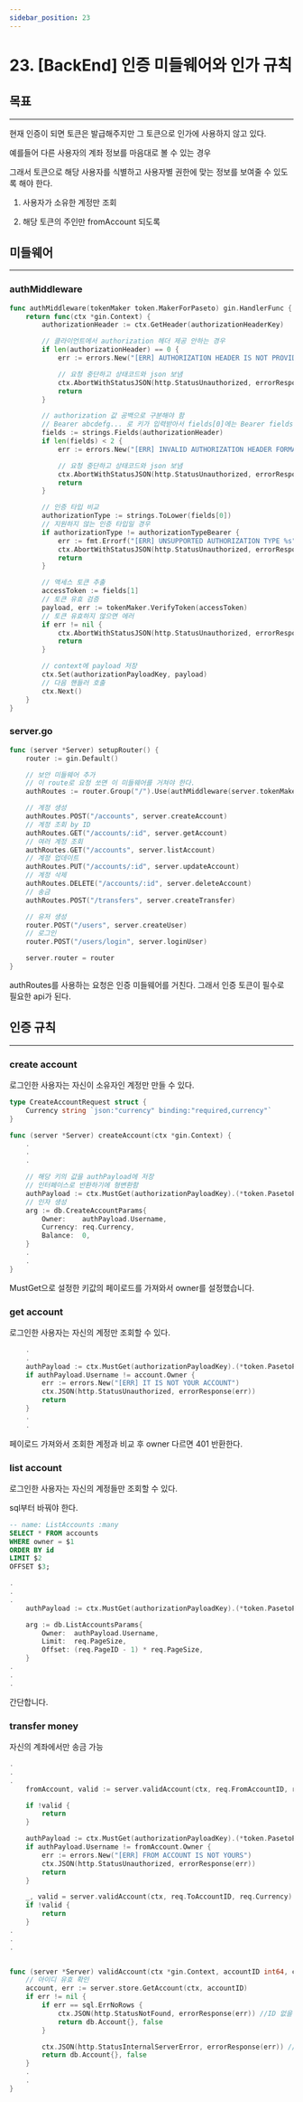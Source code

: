 ```yaml
---
sidebar_position: 23
---
```


# 23. [BackEnd] 인증 미들웨어와 인가 규칙

## 목표
---

현재 인증이 되면 토큰은 발급해주지만 그 토큰으로 인가에 사용하지 않고 있다.

예를들어 다른 사용자의 계좌 정보를 마음대로 볼 수 있는 경우

그래서 토큰으로 해당 사용자를 식별하고 사용자별 권한에 맞는 정보를 보여줄 수 있도록 해야 한다.


1. 사용자가 소유한 계정만 조회

2. 해당 토큰의 주인만 fromAccount 되도록


## 미들웨어
---

### authMiddleware

```go
func authMiddleware(tokenMaker token.MakerForPaseto) gin.HandlerFunc {
	return func(ctx *gin.Context) {
		authorizationHeader := ctx.GetHeader(authorizationHeaderKey)

		// 클라이언트에서 authorization 헤더 제공 안하는 경우
		if len(authorizationHeader) == 0 {
			err := errors.New("[ERR] AUTHORIZATION HEADER IS NOT PROVIDED")

			// 요청 중단하고 상태코드와 json 보냄
			ctx.AbortWithStatusJSON(http.StatusUnauthorized, errorResponse(err))
			return
		}

		// authorization 값 공백으로 구분해야 함
		// Bearer abcdefg... 로 키가 입력받아서 fields[0]에는 Bearer fields[1]에는 토큰값이 들어갈 것임.
		fields := strings.Fields(authorizationHeader)
		if len(fields) < 2 {
			err := errors.New("[ERR] INVALID AUTHORIZATION HEADER FORMAT")

			// 요청 중단하고 상태코드와 json 보냄
			ctx.AbortWithStatusJSON(http.StatusUnauthorized, errorResponse(err))
			return
		}

		// 인증 타입 비교
		authorizationType := strings.ToLower(fields[0])
		// 지원하지 않는 인증 타입일 경우
		if authorizationType != authorizationTypeBearer {
			err := fmt.Errorf("[ERR] UNSUPPORTED AUTHORIZATION TYPE %s", authorizationType)
			ctx.AbortWithStatusJSON(http.StatusUnauthorized, errorResponse(err))
			return
		}

		// 액세스 토큰 추출
		accessToken := fields[1]
		// 토큰 유효 검증
		payload, err := tokenMaker.VerifyToken(accessToken)
		// 토큰 유효하지 않으면 에러
		if err != nil {
			ctx.AbortWithStatusJSON(http.StatusUnauthorized, errorResponse(err))
			return
		}

		// context에 payload 저장
		ctx.Set(authorizationPayloadKey, payload)
		// 다음 핸들러 호출
		ctx.Next()
	}
}
```

### server.go

```go
func (server *Server) setupRouter() {
	router := gin.Default()

	// 보안 미들웨어 추가
	// 이 route로 요청 쏘면 이 미들웨어를 거쳐야 한다.
	authRoutes := router.Group("/").Use(authMiddleware(server.tokenMaker))

	// 계정 생성
	authRoutes.POST("/accounts", server.createAccount)
	// 계정 조회 by ID
	authRoutes.GET("/accounts/:id", server.getAccount)
	// 여러 계정 조회
	authRoutes.GET("/accounts", server.listAccount)
	// 계정 업데이트
	authRoutes.PUT("/accounts/:id", server.updateAccount)
	// 계정 삭제
	authRoutes.DELETE("/accounts/:id", server.deleteAccount)
	// 송금
	authRoutes.POST("/transfers", server.createTransfer)

	// 유저 생성
	router.POST("/users", server.createUser)
	// 로그인
	router.POST("/users/login", server.loginUser)

	server.router = router
}
```

authRoutes를 사용하는 요청은 인증 미들웨어를 거친다. 그래서 인증 토큰이 필수로 필요한 api가 된다.


## 인증 규칙
---

### create account

로그인한 사용자는 자신이 소유자인 계정만 만들 수 있다.

```go
type CreateAccountRequest struct {
	Currency string `json:"currency" binding:"required,currency"`
}

func (server *Server) createAccount(ctx *gin.Context) {
	.
	.
	.

	// 해당 키의 값을 authPayload에 저장
	// 인터페이스로 반환하기에 형변환함
	authPayload := ctx.MustGet(authorizationPayloadKey).(*token.PasetoPayload)
	// 인자 생성
	arg := db.CreateAccountParams{
		Owner:    authPayload.Username,
		Currency: req.Currency,
		Balance:  0,
	}
	.
	.
}
```

MustGet으로 설정한 키값의 페이로드를 가져와서 owner를 설정했습니다.



### get account

로그인한 사용자는 자신의 계정만 조회할 수 있다.

```go
	.
	.
	authPayload := ctx.MustGet(authorizationPayloadKey).(*token.PasetoPayload)
	if authPayload.Username != account.Owner {
		err := errors.New("[ERR] IT IS NOT YOUR ACCOUNT")
		ctx.JSON(http.StatusUnauthorized, errorResponse(err))
		return
	}
	.
	.
```

페이로드 가져와서 조회한 계정과 비교 후 owner 다르면 401 반환한다.



### list account

로그인한 사용자는 자신의 계정들만 조회할 수 있다.

sql부터 바꿔야 한다.

```sql
-- name: ListAccounts :many
SELECT * FROM accounts
WHERE owner = $1
ORDER BY id
LIMIT $2
OFFSET $3;
```

```go
.
.
.
	authPayload := ctx.MustGet(authorizationPayloadKey).(*token.PasetoPayload)

	arg := db.ListAccountsParams{
		Owner:  authPayload.Username,
		Limit:  req.PageSize,
		Offset: (req.PageID - 1) * req.PageSize,
	}
.
.
.
```

간단합니다.








### transfer money

자신의 계좌에서만 송금 가능

```go
.
.
.
	fromAccount, valid := server.validAccount(ctx, req.FromAccountID, req.Currency)

	if !valid {
		return
	}

	authPayload := ctx.MustGet(authorizationPayloadKey).(*token.PasetoPayload)
	if authPayload.Username != fromAccount.Owner {
		err := errors.New("[ERR] FROM ACCOUNT IS NOT YOURS")
		ctx.JSON(http.StatusUnauthorized, errorResponse(err))
		return
	}

	_, valid = server.validAccount(ctx, req.ToAccountID, req.Currency)
	if !valid {
		return
	}
.
.
.


func (server *Server) validAccount(ctx *gin.Context, accountID int64, currency string) (db.Account, bool) {
	// 아이디 유효 확인
	account, err := server.store.GetAccount(ctx, accountID)
	if err != nil {
		if err == sql.ErrNoRows {
			ctx.JSON(http.StatusNotFound, errorResponse(err)) //ID 없을 때 404
			return db.Account{}, false
		}

		ctx.JSON(http.StatusInternalServerError, errorResponse(err)) // 데이터베이스 서버 에러
		return db.Account{}, false
	}
	.
	.
}
```

